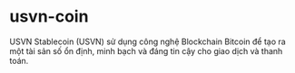 # usvn-coin
USVN Stablecoin (USVN) sử dụng công nghệ Blockchain Bitcoin để tạo ra một tài sản số ổn định, minh bạch và đáng tin cậy cho giao dịch và thanh toán.

